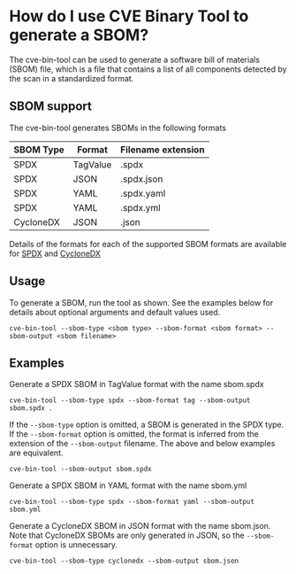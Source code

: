 # How do I use CVE Binary Tool to generate a SBOM?

The cve-bin-tool can be used to generate a software bill of materials (SBOM) file, which is a file that contains a list of all components detected by the scan in a standardized format.

## SBOM support

The cve-bin-tool generates SBOMs in the following formats

| SBOM Type | Format   | Filename extension |
| --------- | -------- | ------------------ |
| SPDX      | TagValue | .spdx              |
| SPDX      | JSON     | .spdx.json         |
| SPDX      | YAML     | .spdx.yaml         |
| SPDX      | YAML     | .spdx.yml          |
| CycloneDX | JSON     | .json              |

Details of the formats for each of the supported SBOM formats are available for [SPDX](https://spdx.dev/) and [CycloneDX](https://cyclonedx.org/)

## Usage

To generate a SBOM, run the tool as shown. See the examples below for details about optional arguments and default values used.

```
cve-bin-tool --sbom-type <sbom type> --sbom-format <sbom format> --sbom-output <sbom filename>
```

## Examples

Generate a SPDX SBOM in TagValue format with the name sbom.spdx

```
cve-bin-tool --sbom-type spdx --sbom-format tag --sbom-output sbom.spdx .
```

If the `--sbom-type` option is omitted, a SBOM is generated in the SPDX type. If the `--sbom-format` option is omitted, the format is inferred from the extension of the `--sbom-output` filename. The above and below examples are equivalent.

```
cve-bin-tool --sbom-output sbom.spdx
```

Generate a SPDX SBOM in YAML format with the name sbom.yml

```
cve-bin-tool --sbom-type spdx --sbom-format yaml --sbom-output sbom.yml
```

Generate a CycloneDX SBOM in JSON format with the name sbom.json. Note that CycloneDX SBOMs are only generated in JSON, so the `--sbom-format` option is unnecessary.

```
cve-bin-tool --sbom-type cyclonedx --sbom-output sbom.json
```
